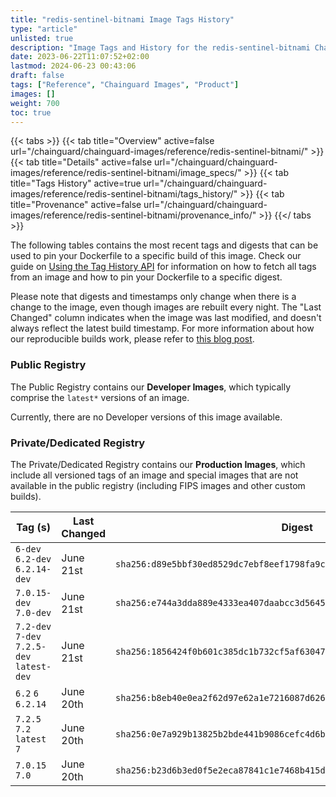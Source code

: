 ```yaml
---
title: "redis-sentinel-bitnami Image Tags History"
type: "article"
unlisted: true
description: "Image Tags and History for the redis-sentinel-bitnami Chainguard Image"
date: 2023-06-22T11:07:52+02:00
lastmod: 2024-06-23 00:43:06
draft: false
tags: ["Reference", "Chainguard Images", "Product"]
images: []
weight: 700
toc: true
---
```


{{< tabs >}}
{{< tab title="Overview" active=false url="/chainguard/chainguard-images/reference/redis-sentinel-bitnami/" >}}
{{< tab title="Details" active=false url="/chainguard/chainguard-images/reference/redis-sentinel-bitnami/image_specs/" >}}
{{< tab title="Tags History" active=true url="/chainguard/chainguard-images/reference/redis-sentinel-bitnami/tags_history/" >}}
{{< tab title="Provenance" active=false url="/chainguard/chainguard-images/reference/redis-sentinel-bitnami/provenance_info/" >}}
{{</ tabs >}}

The following tables contains the most recent tags and digests that can be used to pin your Dockerfile to a specific build of this image. Check our guide on [Using the Tag History API](/chainguard/chainguard-images/using-the-tag-history-api/) for information on how to fetch all tags from an image and how to pin your Dockerfile to a specific digest.

Please note that digests and timestamps only change when there is a change to the image, even though images are rebuilt every night. The "Last Changed" column indicates when the image was last modified, and doesn't always reflect the latest build timestamp. For more information about how our reproducible builds work, please refer to [this blog post](https://www.chainguard.dev/unchained/reproducing-chainguards-reproducible-image-builds).

### Public Registry
The Public Registry contains our **Developer Images**, which typically comprise the `latest*` versions of an image.

Currently, there are no Developer versions of this image available.

### Private/Dedicated Registry
The Private/Dedicated Registry contains our **Production Images**, which include all versioned tags of an image and special images that are not available in the public registry (including FIPS images and other custom builds).

| Tag (s)                                     | Last Changed | Digest                                                                    |
|---------------------------------------------|--------------|---------------------------------------------------------------------------|
|  `6-dev` `6.2-dev` `6.2.14-dev`             | June 21st    | `sha256:d89e5bbf30ed8529dc7ebf8eef1798fa9c3fbdd27f5610fcb9d8e3f2bb3d14b4` |
|  `7.0.15-dev` `7.0-dev`                     | June 21st    | `sha256:e744a3dda889e4333ea407daabcc3d5645ace0425512db70b9d2a61b9879d94c` |
|  `7.2-dev` `7-dev` `7.2.5-dev` `latest-dev` | June 21st    | `sha256:1856424f0b601c385dc1b732cf5af630476ade8e08b4af7e6294629d33f8335d` |
|  `6.2` `6` `6.2.14`                         | June 20th    | `sha256:b8eb40e0ea2f62d97e62a1e7216087d626e9f35a4614909c9fbd8b2acedb1318` |
|  `7.2.5` `7.2` `latest` `7`                 | June 20th    | `sha256:0e7a929b13825b2bde441b9086cefc4d6b00dbd09d9bca017ce9cf5cd92c0ef5` |
|  `7.0.15` `7.0`                             | June 20th    | `sha256:b23d6b3ed0f5e2eca87841c1e7468b415d50c58eff15507add5b96ad637861cb` |

